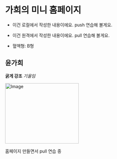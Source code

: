 # 가희의 미니 홈페이지

- 이건 로컬에서 작성한 내용이에요. push 연습해 볼게요.

- 이건 원격에서 작성한 내용이에요. pull 연습해 볼게요.

- 혈액형: B형

## 윤가희

**굵게 강조**
*기울임*

<img width="237" height="195" alt="Image" src="https://github.com/user-attachments/assets/e4df28e9-08b9-4bd1-93ad-38bf4520bd2d" />



홈페이지 만들면서 pull 연습 중

